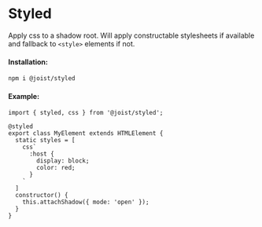 # Styled

Apply css to a shadow root. Will apply constructable stylesheets if available and fallback to `<style>` elements if not.

#### Installation:

```BASH
npm i @joist/styled
```

#### Example:

```TS
import { styled, css } from '@joist/styled';

@styled
export class MyElement extends HTMLElement {
  static styles = [
    css`
      :host {
        display: block;
        color: red;
      }
    `
  ]
  constructor() {
    this.attachShadow({ mode: 'open' });
  }
}
```
